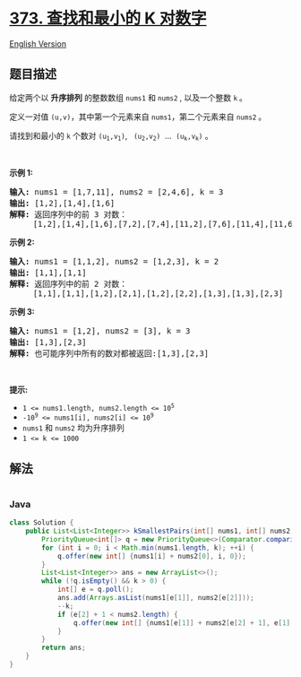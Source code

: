 # [373. 查找和最小的 K 对数字](https://leetcode.cn/problems/find-k-pairs-with-smallest-sums)

[English Version](/solution/0300-0399/0373.Find%20K%20Pairs%20with%20Smallest%20Sums/README_EN.md)

## 题目描述

<!-- 这里写题目描述 -->

<p>给定两个以 <strong>升序排列</strong> 的整数数组 <code>nums1</code> 和<strong> </strong><code>nums2</code><strong>&nbsp;</strong>,&nbsp;以及一个整数 <code>k</code><strong>&nbsp;</strong>。</p>

<p>定义一对值&nbsp;<code>(u,v)</code>，其中第一个元素来自&nbsp;<code>nums1</code>，第二个元素来自 <code>nums2</code><strong>&nbsp;</strong>。</p>

<p>请找到和最小的 <code>k</code>&nbsp;个数对&nbsp;<code>(u<sub>1</sub>,v<sub>1</sub>)</code>, <code>&nbsp;(u<sub>2</sub>,v<sub>2</sub>)</code> &nbsp;... &nbsp;<code>(u<sub>k</sub>,v<sub>k</sub>)</code>&nbsp;。</p>

<p>&nbsp;</p>

<p><strong>示例 1:</strong></p>

<pre>
<strong>输入:</strong> nums1 = [1,7,11], nums2 = [2,4,6], k = 3
<strong>输出:</strong> [1,2],[1,4],[1,6]
<strong>解释: </strong>返回序列中的前 3 对数：
     [1,2],[1,4],[1,6],[7,2],[7,4],[11,2],[7,6],[11,4],[11,6]
</pre>

<p><strong>示例 2:</strong></p>

<pre>
<strong>输入: </strong>nums1 = [1,1,2], nums2 = [1,2,3], k = 2
<strong>输出: </strong>[1,1],[1,1]
<strong>解释: </strong>返回序列中的前 2 对数：
&nbsp;    [1,1],[1,1],[1,2],[2,1],[1,2],[2,2],[1,3],[1,3],[2,3]
</pre>

<p><strong>示例 3:</strong></p>

<pre>
<strong>输入: </strong>nums1 = [1,2], nums2 = [3], k = 3 
<strong>输出:</strong> [1,3],[2,3]
<strong>解释: </strong>也可能序列中所有的数对都被返回:[1,3],[2,3]
</pre>

<p>&nbsp;</p>

<p><strong>提示:</strong></p>

<ul>
	<li><code>1 &lt;= nums1.length, nums2.length &lt;= 10<sup>5</sup></code></li>
	<li><code>-10<sup>9</sup> &lt;= nums1[i], nums2[i] &lt;= 10<sup>9</sup></code></li>
	<li><code>nums1</code> 和 <code>nums2</code> 均为升序排列</li>
	<li><code>1 &lt;= k &lt;= 1000</code></li>
</ul>

## 解法

<img alt="" src="https://fastly.jsdelivr.net/gh/doocs/leetcode@main/solution/0300-0399/0373.Find%20K%20Pairs%20with%20Smallest%20Sums/images/demo.png"/>

### **Java**

```java
class Solution {
    public List<List<Integer>> kSmallestPairs(int[] nums1, int[] nums2, int k) {
        PriorityQueue<int[]> q = new PriorityQueue<>(Comparator.comparingInt(a -> a[0]));
        for (int i = 0; i < Math.min(nums1.length, k); ++i) {
            q.offer(new int[] {nums1[i] + nums2[0], i, 0});
        }
        List<List<Integer>> ans = new ArrayList<>();
        while (!q.isEmpty() && k > 0) {
            int[] e = q.poll();
            ans.add(Arrays.asList(nums1[e[1]], nums2[e[2]]));
            --k;
            if (e[2] + 1 < nums2.length) {
                q.offer(new int[] {nums1[e[1]] + nums2[e[2] + 1], e[1], e[2] + 1});
            }
        }
        return ans;
    }
}
```
